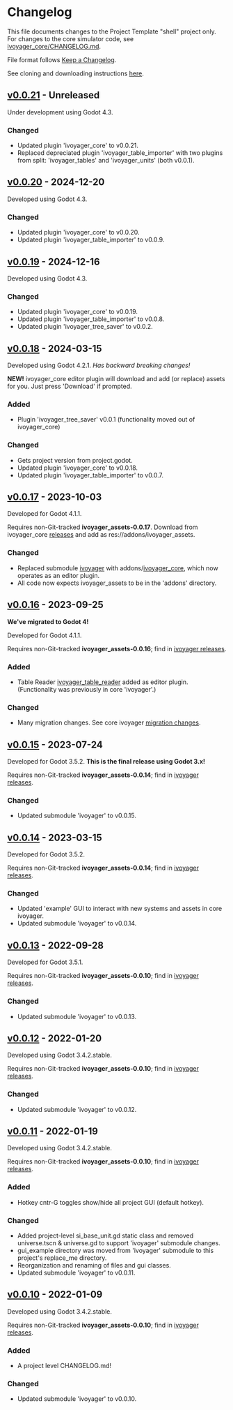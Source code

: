 # Changelog

This file documents changes to the Project Template "shell" project only. For changes to the core simulator code, see [ivoyager_core/CHANGELOG.md](https://github.com/ivoyager/ivoyager_core/blob/master/CHANGELOG.md).

File format follows [Keep a Changelog](https://keepachangelog.com/en/1.0.0/).

See cloning and downloading instructions [here](https://www.ivoyager.dev/developers/).

## [v0.0.21] - Unreleased

Under development using Godot 4.3.

### Changed
* Updated plugin 'ivoyager_core' to v0.0.21.
* Replaced depreciated plugin 'ivoyager_table_importer' with two plugins from split: 'ivoyager_tables' and 'ivoyager_units' (both v0.0.1).

## [v0.0.20] - 2024-12-20

Developed using Godot 4.3.

### Changed
* Updated plugin 'ivoyager_core' to v0.0.20.
* Updated plugin 'ivoyager_table_importer' to v0.0.9.

## [v0.0.19] - 2024-12-16

Developed using Godot 4.3.

### Changed
* Updated plugin 'ivoyager_core' to v0.0.19.
* Updated plugin 'ivoyager_table_importer' to v0.0.8.
* Updated plugin 'ivoyager_tree_saver' to v0.0.2.

## [v0.0.18] - 2024-03-15

Developed using Godot 4.2.1. _Has backward breaking changes!_

**NEW!** ivoyager_core editor plugin will download and add (or replace) assets for you. Just press 'Download' if prompted.

### Added
* Plugin 'ivoyager_tree_saver' v0.0.1 (functionality moved out of ivoyager_core)

### Changed
* Gets project version from project.godot.
* Updated plugin 'ivoyager_core' to v0.0.18.
* Updated plugin 'ivoyager_table_importer' to v0.0.7.

## [v0.0.17] - 2023-10-03

Developed for Godot 4.1.1.

Requires non-Git-tracked **ivoyager_assets-0.0.17**. Download from ivoyager_core [releases](https://github.com/ivoyager/ivoyager_core/releases) and add as res://addons/ivoyager_assets.

### Changed
* Replaced submodule [ivoyager](https://github.com/ivoyager/ivoyager) with addons/[ivoyager_core](https://github.com/ivoyager/ivoyager_core), which now operates as an editor plugin.
* All code now expects ivoyager_assets to be in the 'addons' directory.


## [v0.0.16] - 2023-09-25

**We've migrated to Godot 4!**

Developed for Godot 4.1.1.

Requires non-Git-tracked **ivoyager_assets-0.0.16**; find in [ivoyager releases](https://github.com/ivoyager/ivoyager/releases).

### Added
* Table Reader [ivoyager_table_reader](https://github.com/ivoyager/ivoyager_table_importer) added as editor plugin. (Functionality was previously in core 'ivoyager'.)

### Changed
* Many migration changes. See core ivoyager [migration changes](https://github.com/ivoyager/ivoyager/blob/master/CHANGELOG.md).

## [v0.0.15] - 2023-07-24

Developed for Godot 3.5.2. **This is the final release using Godot 3.x!**

Requires non-Git-tracked **ivoyager_assets-0.0.14**; find in [ivoyager releases](https://github.com/ivoyager/ivoyager/releases).

### Changed
* Updated submodule 'ivoyager' to v0.0.15.

## [v0.0.14] - 2023-03-15

Developed for Godot 3.5.2.

Requires non-Git-tracked **ivoyager_assets-0.0.14**; find in [ivoyager releases](https://github.com/ivoyager/ivoyager/releases).

### Changed
* Updated 'example' GUI to interact with new systems and assets in core ivoyager.
* Updated submodule 'ivoyager' to v0.0.14.

## [v0.0.13] - 2022-09-28

Developed for Godot 3.5.1.

Requires non-Git-tracked **ivoyager_assets-0.0.10**; find in [ivoyager releases](https://github.com/ivoyager/ivoyager/releases).

### Changed
* Updated submodule 'ivoyager' to v0.0.13.

## [v0.0.12] - 2022-01-20

Developed using Godot 3.4.2.stable.

Requires non-Git-tracked **ivoyager_assets-0.0.10**; find in [ivoyager releases](https://github.com/ivoyager/ivoyager/releases).

### Changed
* Updated submodule 'ivoyager' to v0.0.12.

## [v0.0.11] - 2022-01-19

Developed using Godot 3.4.2.stable.

Requires non-Git-tracked **ivoyager_assets-0.0.10**; find in [ivoyager releases](https://github.com/ivoyager/ivoyager/releases).

### Added
* Hotkey cntr-G toggles show/hide all project GUI (default hotkey).

### Changed
* Added project-level si_base_unit.gd static class and removed universe.tscn & universe.gd to support 'ivoyager' submodule changes.
* gui_example directory was moved from 'ivoyager' submodule to this project's replace_me directory.
* Reorganization and renaming of files and gui classes.
* Updated submodule 'ivoyager' to v0.0.11.

## [v0.0.10] - 2022-01-09

Developed using Godot 3.4.2.stable.

Requires non-Git-tracked **ivoyager_assets-0.0.10**; find in [ivoyager releases](https://github.com/ivoyager/ivoyager/releases).

### Added
* A project level CHANGELOG.md!

### Changed
* Updated submodule 'ivoyager' to v0.0.10.


[v0.0.21]: https://github.com/ivoyager/project_template/compare/v0.0.20...HEAD
[v0.0.20]: https://github.com/ivoyager/project_template/compare/v0.0.19...v0.0.20
[v0.0.19]: https://github.com/ivoyager/project_template/compare/v0.0.18...v0.0.19
[v0.0.18]: https://github.com/ivoyager/project_template/compare/v0.0.17...v0.0.18
[v0.0.17]: https://github.com/ivoyager/project_template/compare/v0.0.16...v0.0.17
[v0.0.16]: https://github.com/ivoyager/project_template/compare/v0.0.15...v0.0.16
[v0.0.15]: https://github.com/ivoyager/project_template/compare/v0.0.14...v0.0.15
[v0.0.14]: https://github.com/ivoyager/project_template/compare/v0.0.13...v0.0.14
[v0.0.13]: https://github.com/ivoyager/project_template/compare/v0.0.12...v0.0.13
[v0.0.12]: https://github.com/ivoyager/project_template/compare/v0.0.11...v0.0.12
[v0.0.11]: https://github.com/ivoyager/project_template/compare/v0.0.10...v0.0.11
[v0.0.10]: https://github.com/ivoyager/project_template/compare/v0.0.9-alpha...v0.0.10

